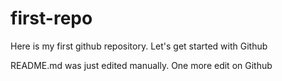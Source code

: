# first-repo
Here is my first github repository. Let's get started with Github

README.md was just edited manually. One more edit on Github
